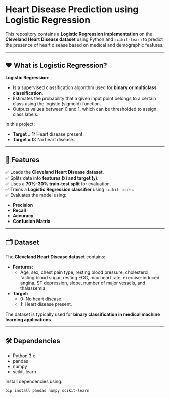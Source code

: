 # Heart Disease Prediction using Logistic Regression

This repository contains a **Logistic Regression implementation** on the **Cleveland Heart Disease dataset** using Python and `scikit-learn` to predict the presence of heart disease based on medical and demographic features.

---

## ❤️ What is Logistic Regression?

**Logistic Regression**:
- Is a supervised classification algorithm used for **binary or multiclass classification**.
- Estimates the probability that a given input point belongs to a certain class using the logistic (sigmoid) function.
- Outputs values between 0 and 1, which can be thresholded to assign class labels.

In this project:
- **Target = 1:** Heart disease present.
- **Target = 0:** No heart disease.

---

## 🚀 Features

✅ Loads the **Cleveland Heart Disease dataset**.  
✅ Splits data into **features (`X`) and target (`y`)**.  
✅ Uses a **70%-30% train-test split** for evaluation.  
✅ Trains a **Logistic Regression classifier** using `scikit-learn`.  
✅ Evaluates the model using:
- **Precision**
- **Recall**
- **Accuracy**
- **Confusion Matrix**

---

## 🗂️ Dataset

The **Cleveland Heart Disease dataset** contains:
- **Features:** 
  - Age, sex, chest pain type, resting blood pressure, cholesterol, fasting blood sugar, resting ECG, max heart rate, exercise-induced angina, ST depression, slope, number of major vessels, and thalassemia.
- **Target:**
  - 0: No heart disease.
  - 1: Heart disease present.

The dataset is typically used for **binary classification in medical machine learning applications**.

---

## 🛠️ Dependencies

- Python 3.x
- pandas
- numpy
- scikit-learn

Install dependencies using:

```bash
pip install pandas numpy scikit-learn
